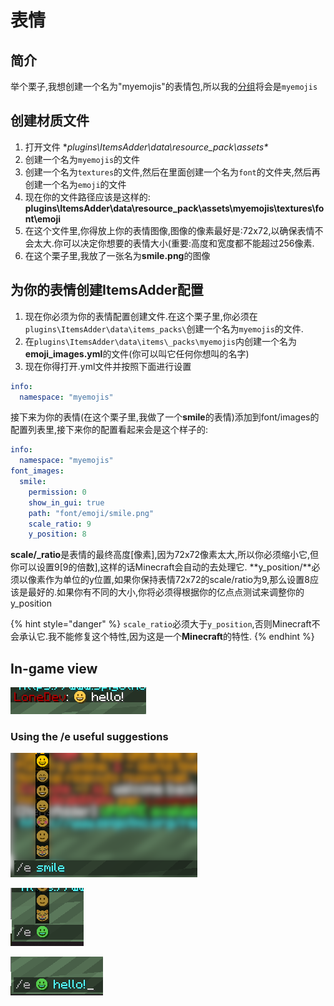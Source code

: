 # 表情

## 简介

举个栗子,我想创建一个名为"myemojis"的表情包,所以我的[分组](../beginners/basic-concepts/namespace.md)将会是`myemojis`

## 创建材质文件

1. 打开文件 **plugins\ItemsAdder\data\resource\_pack\assets\**
2. 创建一个名为`myemojis`的文件
3. 创建一个名为`textures`的文件,然后在里面创建一个名为`font`的文件夹,然后再创建一个名为`emoji`的文件
4. 现在你的文件路径应该是这样的: **plugins\ItemsAdder\data\resource\_pack\assets\myemojis\textures\font\emoji**
5. 在这个文件里,你得放上你的表情图像,图像的像素最好是:72x72,以确保表情不会太大.你可以决定你想要的表情大小\(重要:高度和宽度都不能超过256像素.
6. 在这个栗子里,我放了一张名为**smile.png**的图像

## 为你的表情创建ItemsAdder配置

1. 现在你必须为你的表情配置创建文件.在这个栗子里,你必须在`plugins\ItemsAdder\data\items_packs\`创建一个名为`myemojis`的文件.
2. 在`plugins\ItemsAdder\data\items\_packs\myemojis`内创建一个名为**emoji\_images.yml**的文件\(你可以叫它任何你想叫的名字\)
3. 现在你得打开.yml文件并按照下面进行设置

```yaml
info:
  namespace: "myemojis"
```

接下来为你的表情\(在这个栗子里,我做了一个**smile**的表情\)添加到font/images的配置列表里,接下来你的配置看起来会是这个样子的:

```yaml
info:
  namespace: "myemojis"
font_images:
  smile:
    permission: 0
    show_in_gui: true
    path: "font/emoji/smile.png"
    scale_ratio: 9
    y_position: 8
```

**scale/\_ratio**是表情的最终高度\[像素\],因为72x72像素太大,所以你必须缩小它,但你可以设置9\[9的倍数\],这样的话Minecraft会自动的去处理它. **y\_position/**必须以像素作为单位的y位置,如果你保持表情72x72的scale/ratio为9,那么设置8应该是最好的.如果你有不同的大小,你将必须得根据你的亿点点测试来调整你的y\_position

{% hint style="danger" %}
`scale_ratio`必须大于`y_position`,否则Minecraft不会承认它.我不能修复这个特性,因为这是一个**Minecraft**的特性.
{% endhint %}

## In-game view

![](../../../.gitbook/assets/immagine%20%28116%29%20%281%29.png)

### Using the /e useful suggestions

![](../../../.gitbook/assets/immagine%20%28108%29.png)

![](../../../.gitbook/assets/immagine%20%28107%29.png)

![](../../../.gitbook/assets/immagine%20%28103%29.png)

